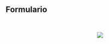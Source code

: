 ## Formulario 
<br>

<p align="center">
<img src="http://img.shields.io/static/v1?label=STATUS&message=EM%20DESENVOLVIMENTO&color=GREEN&style=for-the-badge"/>
</p>

<!-- ![Badge em Desenvolvimento](http://img.shields.io/static/v1?label=STATUS&message=EM%20DESENVOLVIMENTO&color=GREEN&style=for-the-badge) -->


